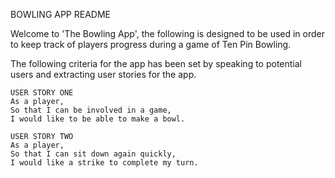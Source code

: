 BOWLING APP README

Welcome to 'The Bowling App', the following is designed to be used in order to keep track of players progress during a game of Ten Pin Bowling.

The following criteria for the app has been set by speaking to potential users and extracting user stories for the app.

```
USER STORY ONE
As a player,
So that I can be involved in a game,
I would like to be able to make a bowl.
```

```
USER STORY TWO
As a player,
So that I can sit down again quickly,
I would like a strike to complete my turn.
```
